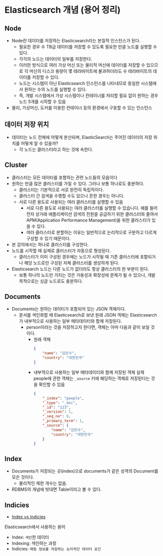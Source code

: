# Elasticsearch 개념 (용어 정리)

## Node

-   Node란 데이터를 저장하는 Elasticsearch라는 본질적 인스턴스가 된다.
    -   필요한 경우 수 TB급 데이터를 저장할 수 있도록 필요한 만큼 노드를 실행할 수 있다.
    -   각각의 노드는 데이터의 일부를 저장한다.
    -   이러한 방식으로 여러 가상 머신 또는 물리적 머신에 데이터를 저장할 수 있으므로 각 머신의 디스크 용량이 몇 테라바이트에 불과하더라도 수 테라바이트의 데이터를 저장할 수 있다.
    -   노드는 시스템이 아닌 Elasticsearch 인스턴스를 나타내므로 동일한 시스템에서 원하는 수의 노드를 실행할 수 있다.
    -   즉, 개발 시스템에서 가상 시스템이나 컨테이너를 처리할 필요 없이 원하는 경우 노드 5개를 시작할 수 있음
-   물리, 가상머신, 도커를 이용한 컨테이너 등의 환경에서 구동할 수 있는 인스턴스

## 데이터 저장 위치

-   데이터는 노드 전체에 어떻게 분산되며, ElasticSearch는 주어진 데이터의 저장 위치를 어떻게 알 수 있을까?
    -   각 노드는 클러스터라고 하는 것에 속한다.

## Cluster

-   클러스터는 모든 데이터를 포함하는 관련 노드들의 모음이다
-   원하는 만큼 많은 클러스터를 가질 수 있다. 그러나 보통 하나로도 충분하다.
    -   클러스터는 기본적으로 서로 완전히 독립적이다.
    -   클러스터 간 검색을 수행할 수도 있으나 흔한 경우는 아니다.
    -   서로 다른 용도로 사용되는 여러 클러스터를 실행할 수 있음
        -   서로 다른 용도로 사용되는 여러 클러스터를 실행할 수 있습니다. 예를 들어 전자 상거래 애플리케이션 검색의 전원을 공급하기 위한 클러스터와 줄여서 APM(Application Performance Management)을 위한 클러스터가 있을 수 있다.
        -   여러 클러스터로 분할하는 이유는 일반적으로 논리적으로 구분하고 다르게 구성할 수 있기 때문이다.
-   본 강의에서는 하나로 클러스터를 구성한다.
-   노드를 시작할 때 실제로 클러스터가 자동으로 형성된다.
    -   클러스터가 이미 구성된 경우에는 노드가 시작될 때 기존 클러스터에 포함되거나 해당 노드로만 구성된 자체 클러스터를 생성하게 된다.
-   Elasticsearch 노드는 다른 노드가 없더라도 항상 클러스터의 한 부분이 된다.
    -   보통 하나의 노드만 가지는 것은 가용성과 확장성에 문제가 될 수 있으나, 개발 목적으로는 싱글 노드로도 충분하다.

## Documents

-   Documents는 원하는 데이터가 포함되어 있는 JSON 객체이다.
    -   문서를 색인화할 때 Elasticsearch로 보낸 원래 JSON 객체는 Elasticsearch가 내부적으로 사용하는 일부 메타데이터와 함께 저장된다.
        -   person이라는 것을 저장하고자 한다면, 객체는 아마 다음과 같이 보일 것이다.
            -   원래 객체
                ```json
                {
                    "name": "김민수",
                    "country": "대한민국"
                }
                ```
            -   내부적으로 사용하는 일부 메타데이터와 함께 저장된 객체
                실제 people에 관한 객체는 `_source` 키에 해당하는 객체로 저장된다는 것을 확인할 수 있음
                ```json
                {
                    "_index": "people",
                    "_type": "_doc",
                    "_id": "123",
                    "_version": 1,
                    "_seq_no": 0,
                    "_primary_term": 1,
                    "_source": {
                        "name": "김민수",
                        "country": "대한민국"
                    }
                }
                ```

## Index

-   Documents가 저장되는 곳(index)으로 documents가 같은 성격의 Document를 모은 것이다.
    -   물리적인 제한 개수는 없음.
-   RDBMS의 개념에 빗대면 Table이라고 볼 수 있다.

## Indicies

-   [Index vs Indicies](https://racoonlotty.tistory.com/entry/Elasticsearch-Index-vs-Indices)

Elasticsearch에서 사용하는 용어

-   Index: `색인`한 데이터
-   Indexing: 색인하는 과정
-   Indicies: `매핑 정보를 저장하는 논리적인 데이터 공간`
